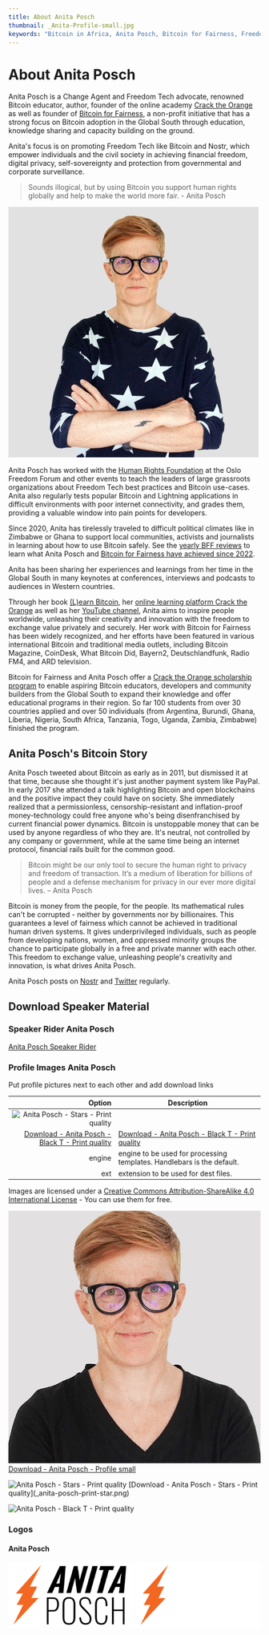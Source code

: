 ```yaml
---
title: About Anita Posch
thumbnail: _Anita-Profile-small.jpg
keywords: "Bitcoin in Africa, Anita Posch, Bitcoin for Fairness, Freedom Technology"
---
```


# About Anita Posch

Anita Posch is a Change Agent and Freedom Tech advocate, renowned Bitcoin educator, author, founder of the online academy [Crack the Orange](https://cracktheorange.com) as well as founder of [Bitcoin for Fairness](https://bffbtc.org), a non-profit initiative that has a strong focus on Bitcoin adoption in the Global South through education, knowledge sharing and capacity building on the ground. 

Anita's focus is on promoting Freedom Tech like Bitcoin and Nostr, which empower individuals and the civil society in achieving financial freedom, digital privacy, self-sovereignty and protection from governmental and corporate surveillance.

> Sounds illogical, but by using Bitcoin you support human rights globally and help to make the world more fair. - Anita Posch

![Anita Posch](_anita-posch-500.jpg)

Anita Posch has worked with the [Human Rights Foundation](https://hrf.org) at the Oslo Freedom Forum and other events to teach the leaders of large grassroots organizations about Freedom Tech best practices and Bitcoin use-cases. Anita also regularly tests popular Bitcoin and Lightning applications in difficult environments with poor internet connectivity, and grades them, providing a valuable window into pain points for developers.

Since 2020, Anita has tirelessly traveled to difficult political climates like in Zimbabwe or Ghana to support local communities, activists and journalists in learning about how to use Bitcoin safely. See the [yearly BFF reviews](https://bffbtc.org/mission/reviews/) to learn what Anita Posch and [Bitcoin for Fairness have achieved since 2022](https://bffbtc.org/mission/impact/).

Anita has been sharing her experiences and learnings from her time in the Global South in many keynotes at conferences, interviews and podcasts to audiences in Western countries.

Through her book [(L)earn Bitcoin](https://learnbitcoin.link), her [online learning platform Crack the Orange](https://cracktheorange.com) as well as her [YouTube channel](https://www.youtube.com/anitaposch), Anita aims to inspire people worldwide, unleashing their creativity and innovation with the freedom to exchange value privately and securely. Her work with Bitcoin for Fairness has been widely recognized, and her efforts have been featured in various international Bitcoin and traditional media outlets, including Bitcoin Magazine, CoinDesk, What Bitcoin Did, Bayern2, Deutschlandfunk, Radio FM4, and ARD television. 

Bitcoin for Fairness and Anita Posch offer a [Crack the Orange scholarship program](https://my.cracktheorange.com/scholarship/) to enable aspiring Bitcoin educators, developers and community builders from the Global South to expand their knowledge and offer educational programs in their region. So far 100 students from over 30 countries applied and over 50 individuals (from Argentina, Burundi, Ghana, Liberia, Nigeria, South Africa, Tanzania, Togo, Uganda, Zambia, Zimbabwe) finished the program.

## Anita Posch's Bitcoin Story

Anita Posch tweeted about Bitcoin as early as in 2011, but dismissed it at that time, because she thought it's just another payment system like PayPal. In early 2017 she attended a talk highlighting Bitcoin and open blockchains and the positive impact they could have on society. She immediately realized that a permissionless, censorship-resistant and inflation-proof money-technology could free anyone who's being disenfranchised by current financial power dynamics. Bitcoin is unstoppable money that can be used by anyone regardless of who they are. It's neutral, not controlled by any company or government, while at the same time being an internet protocol, financial rails built for the common good.

> Bitcoin might be our only tool to secure the human right to privacy and freedom of transaction. It’s a medium of liberation for billions of people and a defense mechanism for privacy in our ever more digital lives. – Anita Posch

Bitcoin is money from the people, for the people. Its mathematical rules can't be corrupted - neither by governments nor by billionaires. This guarantees a level of fairness which cannot be achieved in traditional human driven systems. It gives underprivileged individuals, such as people from developing nations, women, and oppressed minority groups the chance to participate globally in a free and private manner with each other. This freedom to exchange value, unleashing people's creativity and innovation, is what drives Anita Posch.

Anita Posch posts on [Nostr](https://iris.to/npub1tjkc9jycaenqzdc3j3wkslmaj4ylv3dqzxzx0khz7h38f3vc6mls4ys9w3) and [Twitter](https://twitter.com/anitaposch) regularly. 

## Download Speaker Material

### Speaker Rider Anita Posch
[Anita Posch Speaker Rider](/download)

### Profile Images Anita Posch
Put profile pictures next to each other and add download links

| Option | Description |
| ------: | ----------- |
| ![Anita Posch - Stars - Print quality](_anita-posch-print-star.png?resize=400,200 "Anita Posch - Stars - Print quality") 
[Download - Anita Posch - Black T - Print quality](_anita-posch-print.png) | [Download - Anita Posch - Black T - Print quality](_anita-posch-print.png) |
| engine | engine to be used for processing templates. Handlebars is the default. |
| ext    | extension to be used for dest files. |

Images are licensed under a [Creative Commons Attribution-ShareAlike 4.0 International License](http://creativecommons.org/licenses/by-sa/4.0/) - You can use them for free.





![Anita Posch - Profile small](_Anita-Profile-small.jpg "Anita Posch - Profile small")
[Download - Anita Posch - Profile small](_Anita-Profile-small.jpg)

<img src="/user/pages/03.about/_anita-posch-print-star.png" alt="Anita Posch - Stars - Print quality" title="Anita Posch - Stars - Print quality" width="250"/>
[Download - Anita Posch - Stars - Print quality](_anita-posch-print-star.png)

![Anita Posch - Black T - Print quality](_anita-posch-print.png "Anita Posch - Black T - Print quality")




### Logos

#### Anita Posch

<img src="/user/pages/03.about/_Anita-Posch-Logo-white-bg.png" alt="Anita Posch - For light background .png" title="Anita Posch - For light background .png" width="250"/>
<img src="/user/pages/03.about/_Anita-Posch-Logo-black-bg.png" alt="Anita Posch - For dark background .png" title="Anita Posch - For dark background .png" width="250"/>
